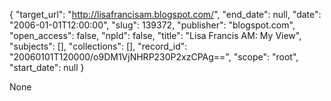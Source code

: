 {
  "target_url": "http://lisafrancisam.blogspot.com/", 
  "end_date": null, 
  "date": "2006-01-01T12:00:00", 
  "slug": 139372, 
  "publisher": "blogspot.com", 
  "open_access": false, 
  "npld": false, 
  "title": "Lisa Francis AM: My View", 
  "subjects": [], 
  "collections": [], 
  "record_id": "20060101T120000/o9DM1VjNHRP230P2xzCPAg==", 
  "scope": "root", 
  "start_date": null
}

None